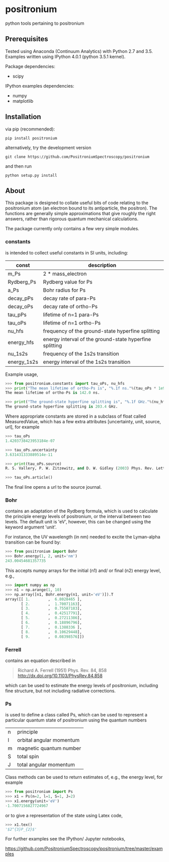# positronium
python tools pertaining to positronium

## Prerequisites

Tested using Anaconda (Continuum Analytics) with Python 2.7 and 3.5.  Examples written using IPython 4.0.1 (python 3.5.1 kernel).

Package dependencies:

* scipy

IPython examples dependencies:

* numpy
* matplotlib

## Installation

via pip (recommended):

```
pip install positronium
```

alternatively, try the development version

```
git clone https://github.com/PositroniumSpectroscopy/positronium
```

and then run

```
python setup.py install
```


## About

This package is designed to collate useful bits of code relating to the positronium atom
(an electron bound to its antiparticle, the positron).  The functions are generally simple
approximations that give roughly the right answers, rather than rigorous quantum mechanical
calculations.

The package currently only contains a few very simple modules.

### constants

is intended to collect useful constants in SI units, including:

|const      | description                                              |
|-----------|----------------------------------------------------------|
|m_Ps       | 2 * mass_electron                                        | 
|Rydberg_Ps | Rydberg value for Ps                                     |
|a_Ps       | Bohr radius for Ps                                       |
|decay_pPs  | decay rate of para-Ps                                    |
|decay_oPs  | decay rate of ortho-Ps                                   |
|tau_pPs    | lifetime of n=1 para-Ps                                  |
|tau_oPs    | lifetime of n=1 ortho-Ps                                 |
|nu_hfs     | frequency of the ground-state hyperfine splitting        |
|energy_hfs | energy interval of the ground-state hyperfine splitting  |
|nu_1s2s    | frequency of the 1s2s transition                         |
|energy_1s2s| energy interval of the 1s2s transition                   | 

Example usage,

```python
>>> from positronium.constants import tau_oPs, nu_hfs
>>> print("The mean lifetime of ortho-Ps is", "%.1f ns."%(tau_oPs * 1e9))
The mean lifetime of ortho-Ps is 142.0 ns.

>>> print("The ground-state hyperfine splitting is", "%.1f GHz."%(nu_hfs * 1e-9))
The ground-state hyperfine splitting is 203.4 GHz.
```

Where appropriate constants are stored in a subclass of float called MeasuredValue, which
has a few extra attributes [uncertainty, unit, source, url], for example

```python
>>> tau_oPs
1.4203738423953184e-07

>>> tau_oPs.uncertainty
3.631431333889514e-11

>>> print(tau_oPs.source)
R. S. Vallery, P. W. Zitzewitz, and D. W. Gidley (2003) Phys. Rev. Lett. 90, 203402

>>> tau_oPs.article()
```

The final line opens a url to the source journal. 

### Bohr

contains an adaptation of the Rydberg formula, which is used to calculate the principle
energy levels of positronium, or the interval between two levels.  The default unit is 'eV',
however, this can be changed using the keyword argument 'unit'.

For instance, the UV wavelength (in nm) needed to excite the Lyman-alpha transition can be found by:

```python
>>> from positronium import Bohr
>>> Bohr.energy(1, 2, unit='nm')
243.00454681357735
```

This accepts numpy arrays for the initial (n1) and/ or final (n2) energy level, e.g.,

```python
>>> import numpy as np
>>> n1 = np.arange(1, 10)
>>> np.array([n1, Bohr.energy(n1, unit='eV')]).T
array([[ 1.        ,  6.8028465 ],
       [ 2.        ,  1.70071163],
       [ 3.        ,  0.75587183],
       [ 4.        ,  0.42517791],
       [ 5.        ,  0.27211386],
       [ 6.        ,  0.18896796],
       [ 7.        ,  0.1388336 ],
       [ 8.        ,  0.10629448],
       [ 9.        ,  0.08398576]])
```

### Ferrell

contains an equation described in 

> Richard A. Ferrell (1951) Phys. Rev. 84, 858
> http://dx.doi.org/10.1103/PhysRev.84.858

which can be used to estimate the energy levels of positronium, including fine structure, but not including radiative corrections. 

### Ps

is used to define a class called Ps, which can be used to represent a particular quantum state
of positronium using the quantum numbers 

|     |                          |
|-----|--------------------------|
| n   | principle                | 
| l   | orbital angular momentum |
| m   | magnetic quantum number  |
| S   | total spin               |
| J   | total angular momentum   |

Class methods can be used to return estimates of, e.g., the energy level, for example

```python
>>> from positronium import Ps
>>> x1 = Ps(n=2, l=1, S=1, J=2)
>>> x1.energy(unit='eV')
-1.7007156827724967
```

or to give a representation of the state using Latex code,

```python
>>> x1.tex()
'$2^{3}P_{2}$'
```

For further examples see the IPython/ Jupyter notebooks,

https://github.com/PositroniumSpectroscopy/positronium/tree/master/examples
